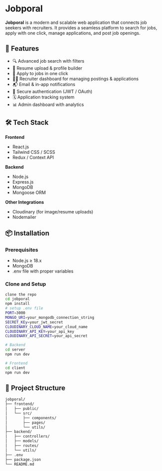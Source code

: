 # Jobporal

**Jobporal** is a modern and scalable web application that connects job seekers with recruiters. It provides a seamless platform to search for jobs, apply with one click, manage applications, and post job openings.

## 🚀 Features

- 🔍 Advanced job search with filters
- 🧾 Resume upload & profile builder
- 📨 Apply to jobs in one click
- 🧑‍💼 Recruiter dashboard for managing postings & applications
- 📬 Email & in-app notifications
- 🔐 Secure authentication (JWT / OAuth)
- 🗓️ Application tracking system
- 📊 Admin dashboard with analytics

## 🛠 Tech Stack

**Frontend**  
- React.js  
- Tailwind CSS / SCSS  
- Redux / Context API  

**Backend**  
- Node.js  
- Express.js  
- MongoDB   
-  Mongoose ORM 

**Other Integrations**  
- Cloudinary (for image/resume uploads)  
- Nodemailer  

## 📦 Installation

### Prerequisites

- Node.js ≥ 18.x
- MongoDB 
- .env file with proper variables

### Clone and Setup

```bash
clone the repo
cd jobporal
npm install
# setup .env file
PORT=3000
MONGO_URI=your_mongodb_connection_string
SECRET_KEy=your_jwt_secret
CLOUDINARY_CLOUD_NAME=your_cloud_name
CLOUDINARY_API_KEY=your_api_key
CLOUDINARY_API_SECRET=your_api_secret

# Backend
cd server
npm run dev

# Frontend
cd client
npm run dev
```

## 📁 Project Structure

```bash
jobporal/
├── frontend/             
│   ├── public/         
│   └── src/           
│       ├── components/ 
│       ├── pages/      
│       └── utils/      
├── backend/             
│   ├── controllers/    
│   ├── models/         
│   ├── routes/         
│   └── utils/          
├── .env               
├── package.json        
└── README.md          


